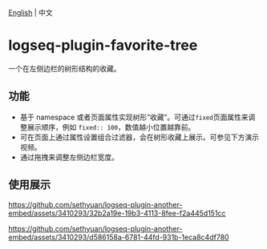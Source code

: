 [English](README.md) | 中文

# logseq-plugin-favorite-tree

一个在左侧边栏的树形结构的收藏。

## 功能

- 基于 namespace 或者页面属性实现树形“收藏”。可通过`fixed`页面属性来调整展示顺序，例如 `fixed:: 100`，数值越小位置越靠前。
- 可在页面上通过属性设置组合过滤器，会在树形收藏上展示。可参见下方演示视频。
- 通过拖拽来调整左侧边栏宽度。

## 使用展示

https://github.com/sethyuan/logseq-plugin-another-embed/assets/3410293/32b2a19e-19b3-4113-8fee-f2a445d151cc

https://github.com/sethyuan/logseq-plugin-another-embed/assets/3410293/d586158a-6781-44fd-931b-1eca8c4df780
